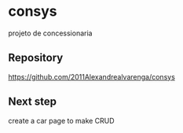 # consys
projeto de concessionaria

## Repository
https://github.com/2011Alexandrealvarenga/consys

## Next step
create a car page to make CRUD